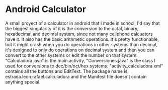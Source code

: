 # Android Calculator
A small proyect of a calculator in android that I made in school, I'd say that the biggest singularity of it is the conversion to the octal, binary, hexadecimal and decimal system, since not many cellphone calcuators have it. It also has the basic arithmetic operations. It's pretty functionable, but it might crash when you do operations in other systems than decimal, it's designed to only do operations on decimal system and then you can convert to the other systems or edit the number on that system.
"Calculadora.java" is the main activity, "Conversiones.java" is the class I used for conversions to dec/bin/oct/hex systems. "activity_calculadora.xml" contains all the buttons and EditText. The package name is estrada.leon.rafael.calculadora and the Manifest file doesn't contain anything special.
